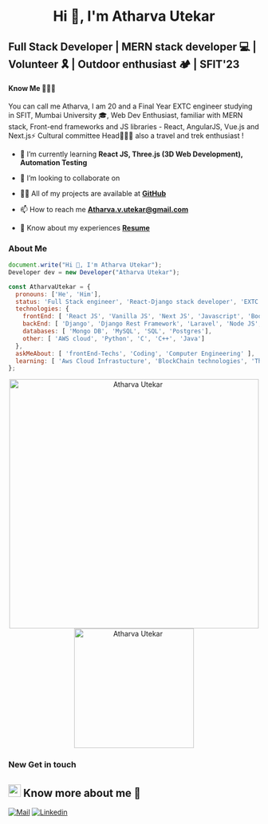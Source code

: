 
<h1 align="center">Hi 👋, I'm Atharva Utekar</h1>

## Full Stack Developer | MERN stack developer 💻 | Volunteer 🎗️ | Outdoor enthusiast 🏕️ | SFIT'23



#### Know Me 🙋🏻‍♂️
You can call me Atharva, I am 20 and a Final Year EXTC engineer studying in SFIT, Mumbai University 🎓,
Web Dev Enthusiast, familiar with MERN stack, Front-end frameworks and JS libraries - React, AngularJS, Vue.js and Next.js⚡
Cultural committee Head🤹🏻‍♂️ also a travel and trek enthusiast !

- 🌱 I’m currently learning **React JS, Three.js (3D Web Development), Automation Testing**

- 👯 I’m looking to collaborate on 

- 👨‍💻 All of my projects are available at **[GitHub](https://github.com/AtharvaUtekar)**

- 📫 How to reach me **Atharva.v.utekar@gmail.com**

- 📄 Know about my experiences **[Resume]()**


<h3 align="left">About Me</h3>

``` javascript
document.write("Hi 👋, I'm Atharva Utekar");
Developer dev = new Developer("Atharva Utekar");

const AtharvaUtekar = {
  pronouns: ['He', 'Him'],
  status: 'Full Stack engineer', 'React-Django stack developer', 'EXTC engineer', 'AI ML engineer'
  technologies: {
    frontEnd: [ 'React JS', 'Vanilla JS', 'Next JS', 'Javascript', 'BootStrap', 'Tailwind CSS', 'Material UI' ],
    backEnd: [ 'Django', 'Django Rest Framework', 'Laravel', 'Node JS', 'Express JS'],
    databases: [ 'Mongo DB', 'MySQL', 'SQL', 'Postgres'],
    other: [ 'AWS cloud', 'Python', 'C', 'C++', 'Java']
  },
  askMeAbout: [ 'frontEnd-Techs', 'Coding', 'Computer Engineering' ],
  learning: [ 'Aws Cloud Infrastucture', 'BlockChain technologies', 'Three.js', 'Automation Testing' ]    
};

```


<p align="center">
    <a href="https://github.com/AtharvaUtekar"><img src="https://github-profile-summary-cards.vercel.app/api/cards/profile-details?username=AtharvaUtekar&theme=tokyonight&hide_border=true" width="500" alt="Atharva Utekar"/></a>
<a href="https://github.com/AtharvaUtekar"><img src="https://github-readme-stats.vercel.app/api/top-langs?username=AtharvaUtekar&show_icons=true&locale=en&layout=compact&theme=tokyonight" width="240" alt="Atharva Utekar"/></a>
</p>





### New Get in touch
## <img src="https://media.tenor.com/images/7e96d994f29b388f63f7aa77ff2bea78/tenor.gif" width="25"> <b> Know more about me 👋</b>
  
[![Mail](https://img.shields.io/badge/-Say%20Hi!-black?style=for-the-badge&logo=gmail)](mailto:atharva.v.utekar@gmail.com)
[![Linkedin](https://img.shields.io/badge/-LinkedIn-black?style=for-the-badge&logo=Linkedin)](https://www.linkedin.com/in/atharva-utekar/)




